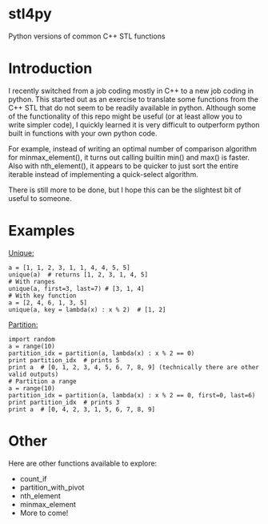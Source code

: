 # stl4py
Python versions of common C++ STL functions


# Introduction
I recently switched from a job coding mostly in C++ to a new job coding in python. This started out as an exercise to translate some functions from the C++ STL that do not seem to be readily available in python. Although some of the functionality of this repo might be useful (or at least allow you to write simpler code), I quickly learned it is very difficult to outperform python built in functions with your own python code.

For example, instead of writing an optimal number of comparison algorithm for minmax_element(), it turns out calling builtin min() and max() is faster. Also with nth_element(), it appears to be quicker to just sort the entire iterable instead of implementing a quick-select algorithm.

There is still more to be done, but I hope this can be the slightest bit of useful to someone.

# Examples

[Unique:](http://en.cppreference.com/w/cpp/algorithm/unique)
```
a = [1, 1, 2, 3, 1, 1, 4, 4, 5, 5]
unique(a)  # returns [1, 2, 3, 1, 4, 5]
# With ranges
unique(a, first=3, last=7) # [3, 1, 4]
# With key function
a = [2, 4, 6, 1, 3, 5]
unique(a, key = lambda(x) : x % 2)  # [1, 2]
```
[Partition:](http://en.cppreference.com/w/cpp/algorithm/partition)
```
import random
a = range(10)
partition_idx = partition(a, lambda(x) : x % 2 == 0)
print partition_idx  # prints 5
print a  # [0, 1, 2, 3, 4, 5, 6, 7, 8, 9] (technically there are other valid outputs)
# Partition a range
a = range(10)
partition_idx = partition(a, lambda(x) : x % 2 == 0, first=0, last=6)
print partition_idx  # prints 3
print a  # [0, 4, 2, 3, 1, 5, 6, 7, 8, 9]
```

# Other
Here are other functions available to explore:
* count_if
* partition_with_pivot
* nth_element
* minmax_element
* More to come!
